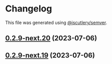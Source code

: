 # Changelog

This file was generated using [@jscutlery/semver](https://github.com/jscutlery/semver).

## [0.2.9-next.20](https://git.whc.fyi/WillowHayward/lipwig/compare/v0.2.9-next.19...v0.2.9-next.20) (2023-07-06)



## [0.2.9-next.19](https://git.whc.fyi/WillowHayward/lipwig/compare/v0.2.9-next.18...v0.2.9-next.19) (2023-07-06)
